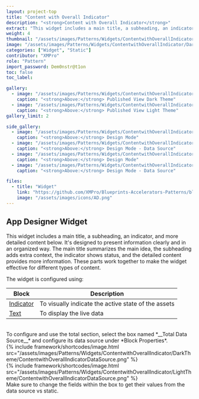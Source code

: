 ```yaml
---
layout: project-top
title: "Content with Overall Indicator"
description: "<strong>Content with Overall Indicator</strong>"
extract: "This widget includes a main title, a subheading, an indicator, and more detailed content below."
weight: 4
thumbnail: "/assets/images/Patterns/Widgets/ContentwithOverallIndicator/DarkTheme/ContentwithOverallIndicatorPublishedMode.png"
image: "/assets/images/Patterns/Widgets/ContentwithOverallIndicator/DarkTheme/ContentwithOverallIndicatorPublishedMode.png"
categories: ["Widget", "Static"]
contributor: "XMPro"
role: "Pattern"
import_password: Dem0nstr@t1on
toc: false
toc_label: 

gallery:
  - image: "/assets/images/Patterns/Widgets/ContentwithOverallIndicator/DarkTheme/ContentwithOverallIndicatorPublishedMode.png"
    caption: "<strong>Above:</strong> Published View Dark Theme"
  - image: "/assets/images/Patterns/Widgets/ContentwithOverallIndicator/LightTheme/ContentwithOverallIndicatorPublishedMode.png"
    caption: "<strong>Above:</strong> Published View Light Theme"
gallery_limit: 2

side_gallery:
  - image: "/assets/images/Patterns/Widgets/ContentwithOverallIndicator/DarkTheme/ContentwithOverallIndicatorDesignMode.png"
    caption: "<strong>Above:</strong> Design Mode"
  - image: "/assets/images/Patterns/Widgets/ContentwithOverallIndicator/DarkTheme/ContentwithOverallIndicatorDataSource.png"
    caption: "<strong>Above:</strong> Design Mode - Data Source"
  - image: "/assets/images/Patterns/Widgets/ContentwithOverallIndicator/LightTheme/ContentwithOverallIndicatorDesignMode.png"
    caption: "<strong>Above:</strong> Design Mode"
  - image: "/assets/images/Patterns/Widgets/ContentwithOverallIndicator/LightTheme/ContentwithOverallIndicatorDataSource.png"
    caption: "<strong>Above:</strong> Design Mode - Data Source"

files:
  - title: "Widget"
    link: "https://github.com/XMPro/Blueprints-Accelerators-Patterns/blob/master/Patterns/Widgets/Content%20with%20Overall%20Indicator.xwid"
    image: "/assets/images/icons/AD.png"
---
```


## App Designer Widget
This widget includes a main title, a subheading, an indicator, and more detailed content below. It's designed to present information clearly and in an organized way. The main title summarizes the main idea, the subheading adds extra context, the indicator shows status, and the detailed content provides more information. These parts work together to make the widget effective for different types of content.

The widget is configured using: 

| Block                                  | Description                                                  |
| -------------------------------------- | ------------------------------------------------------------ |
| [Indicator](https://documentation.xmpro.com/blocks-toolbox/basic/indicator) | To visually indicate the active state of the assets |
| [Text](https://documentation.xmpro.com/blocks-toolbox/basic/text) | To display the live data |

<br />
To configure and use the total section, select the box named *__Total Data Source__* and configure its data source under *Block Properties*.  
<div class="inline_image">{% include framework/shortcodes/image.html src="/assets/images/Patterns/Widgets/ContentwithOverallIndicator/DarkTheme/ContentwithOverallIndicatorDataSource.png" %}</div>
<div class="inline_image">{% include framework/shortcodes/image.html src="/assets/images/Patterns/Widgets/ContentwithOverallIndicator/LightTheme/ContentwithOverallIndicatorDataSource.png" %}</div>
Make sure to change the fields within the box to get their values from the data source vs static.